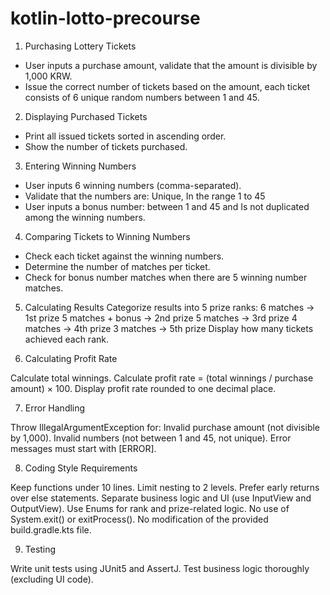 # kotlin-lotto-precourse

1. Purchasing Lottery Tickets

- User inputs a purchase amount, validate that the amount is divisible by 1,000 KRW.
- Issue the correct number of tickets based on the amount, each ticket consists of 6 unique random numbers between 1 and 45.

2. Displaying Purchased Tickets

- Print all issued tickets sorted in ascending order.
- Show the number of tickets purchased.

3. Entering Winning Numbers

- User inputs 6 winning numbers (comma-separated).
- Validate that the numbers are:
  Unique, In the range 1 to 45
- User inputs a bonus number:
  between 1 and 45 and Is not duplicated among the winning numbers.

4. Comparing Tickets to Winning Numbers

- Check each ticket against the winning numbers.
- Determine the number of matches per ticket.
- Check for bonus number matches when there are 5 winning number matches.

5. Calculating Results
Categorize results into 5 prize ranks:
6 matches → 1st prize
5 matches + bonus → 2nd prize
5 matches → 3rd prize
4 matches → 4th prize
3 matches → 5th prize
Display how many tickets achieved each rank.

6. Calculating Profit Rate

Calculate total winnings.
Calculate profit rate = (total winnings / purchase amount) × 100.
Display profit rate rounded to one decimal place.

7. Error Handling

Throw IllegalArgumentException for:
Invalid purchase amount (not divisible by 1,000).
Invalid numbers (not between 1 and 45, not unique).
Error messages must start with [ERROR].


8. Coding Style Requirements

Keep functions under 10 lines.
Limit nesting to 2 levels.
Prefer early returns over else statements.
Separate business logic and UI (use InputView and OutputView).
Use Enums for rank and prize-related logic.
No use of System.exit() or exitProcess().
No modification of the provided build.gradle.kts file.

9. Testing

Write unit tests using JUnit5 and AssertJ.
Test business logic thoroughly (excluding UI code).